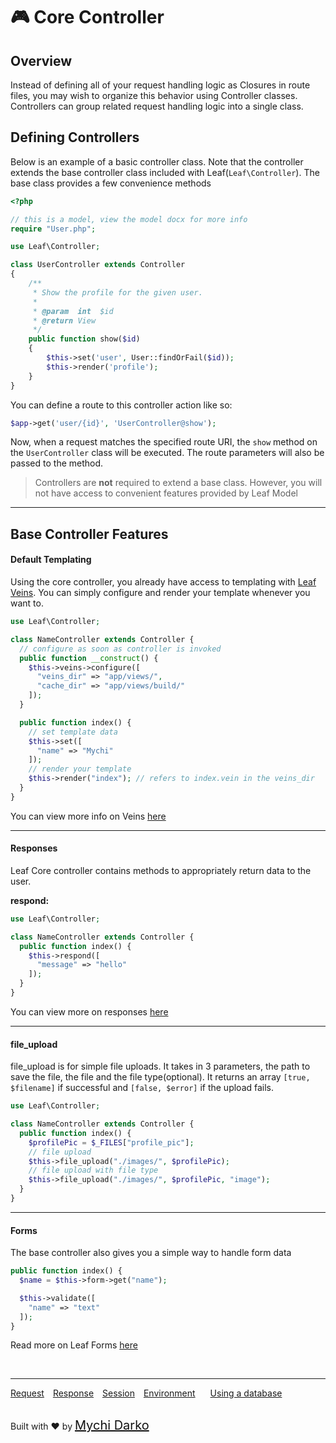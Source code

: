 # 🎮 Core Controller

## Overview

Instead of defining all of your request handling logic as Closures in route files, you may wish to organize this behavior using Controller classes. Controllers can group related request handling logic into a single class.

## Defining Controllers

Below is an example of a basic controller class. Note that the controller extends the base controller class included with Leaf(`Leaf\Controller`). The base class provides a few convenience methods
<!-- such as the middleware method, which may be used to attach middleware to controller actions: -->

```php
<?php

// this is a model, view the model docx for more info
require "User.php";

use Leaf\Controller;

class UserController extends Controller
{
    /**
     * Show the profile for the given user.
     *
     * @param  int  $id
     * @return View
     */
    public function show($id)
    {
        $this->set('user', User::findOrFail($id));
        $this->render('profile');
    }
}
```

You can define a route to this controller action like so:

```php
$app->get('user/{id}', 'UserController@show');
```

Now, when a request matches the specified route URI, the `show` method on the `UserController` class will be executed. The route parameters will also be passed to the method.

> Controllers are **not** required to extend a base class. However, you will not have access to convenient features provided by Leaf Model
<!-- such as the middleware, validate, and dispatch methods. -->

<hr>

## Base Controller Features

#### Default Templating

Using the core controller, you already have access to templating with [Leaf Veins](leaf/v/2.4/views/veins). You can simply configure and render your template whenever you want to.

```php
use Leaf\Controller;

class NameController extends Controller {
  // configure as soon as controller is invoked
  public function __construct() {
    $this->veins->configure([
      "veins_dir" => "app/views/",
      "cache_dir" => "app/views/build/"
    ]);
  }

  public function index() {
    // set template data
    $this->set([
      "name" => "Mychi"
    ]);
    // render your template
    $this->render("index"); // refers to index.vein in the veins_dir
  }
}
```

You can view more info on Veins [here](leaf/v/2.4/views/veins)

<hr>

#### Responses

Leaf Core controller contains methods to appropriately return data to the user.

**respond:**

```php
use Leaf\Controller;

class NameController extends Controller {
  public function index() {
    $this->respond([
      "message" => "hello"
    ]);
  }
}
```

You can view more on responses [here](leaf/v/2.4/http/response)

<hr>

#### file_upload

file_upload is for simple file uploads. It takes in 3 parameters, the path to save the file, the file and the file type(optional). It returns an array `[true, $filename]` if successful and `[false, $error]` if the upload fails.

```php
use Leaf\Controller;

class NameController extends Controller {
  public function index() {
    $profilePic = $_FILES["profile_pic"];
    // file upload
    $this->file_upload("./images/", $profilePic);
    // file upload with file type
    $this->file_upload("./images/", $profilePic, "image");
  }
}
```

<hr>

#### Forms

The base controller also gives you a simple way to handle form data

```php
public function index() {
  $name = $this->form->get("name");

  $this->validate([
    "name" => "text"
  ]);
}
```

Read more on Leaf Forms [here](leaf/v/2.4/core/forms)

<br>
<hr>

<a href="#/v/2.0/http/request" style="margin: 0px">Request</a>
<a href="#/v/2.0/http/response" style="margin: 0px 10px;">Response</a>
<a href="#/v/2.0/http/session" style="margin: 0px; 10px;">Session</a>
<a href="#/v/2.0/environment" style="margin: 0px 10px;">Environment</a>
<a href="#/v/2.0/database" style="margin: 0px 10px;">Using a database</a>

<br>
Built with ❤ by <a href="https://mychi.netlify.com" style="font-size: 20px; color: #111;" target="_blank">Mychi Darko</a>
